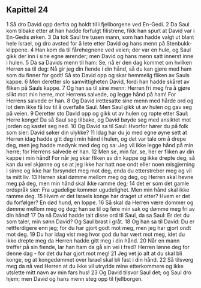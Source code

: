 ## Kapittel 24

1 Så dro David opp derfra og holdt til i fjellborgene ved En-Gedi.
2 Da Saul kom tilbake etter at han hadde forfulgt filistrene, fikk han spurt at David var i En-Gedis ørken.
3 Da tok Saul tre tusen mann, som han hadde valgt ut blant hele Israel, og dro avsted for å lete etter David og hans menn på Stenbukk-klippene.
4 Han kom da til fårehegnene ved veien; der var en hule, og Saul gikk der inn i sine egne ærender; men David og hans menn satt innerst inne i hulen.
5 Da sa Davids menn til ham: Se, nå er den dag kommet om hvilken Herren sa til deg: Nå gir jeg din fiende i din hånd, så du kan gjøre med ham som du finner for godt! Så sto David opp og skar hemmelig fliken av Sauls kappe.
6 Men deretter slo samvittigheten David, fordi han hadde skåret av fliken på Sauls kappe.
7 Og han sa til sine menn: Herren fri meg fra å gjøre slikt mot min herre, mot Herrens salvede, og legge hånd på ham! For Herrens salvede er han.
8 Og David irettesatte sine menn med hårde ord og lot dem ikke få lov til å overfalle Saul. Men Saul gikk ut av hulen og gav seg på veien.
9 Deretter sto David opp og gikk ut av hulen og ropte etter Saul: Herre konge! Da så Saul seg tilbake, og David bøyde seg med ansiktet mot jorden og kastet seg ned.
10 Og David sa til Saul: Hvorfor hører du på folk som sier: David søker din ulykke?
11 Idag har du jo med egne øyne sett at Herren idag hadde gitt deg i min hånd i hulen, og det var tale om å drepe deg, men jeg hadde medynk med deg og sa: Jeg vil ikke legge hånd på min herre; for Herrens salvede er han.
12 Men se, min far, se, her er fliken av din kappe i min hånd! For når jeg skar fliken av din kappe og ikke drepte deg, så kan du vel skjønne og se at jeg ikke har hatt noe ondt eller noen misgjerning i sinne og ikke har forsyndet meg mot deg, enda du etterstreber meg og vil ta mitt liv.
13 Herren skal dømme mellom meg og deg, og Herren skal hevne meg på deg, men min hånd skal ikke ramme deg;
14 det er som det gamle ordspråk sier: Fra ugudelige kommer ugudelighet. Men min hånd skal ikke ramme deg.
15 Hvem er det Israels konge har draget ut etter? Hvem er det du forfølger? En død hund, en loppe.
16 Så skal da Herren være dommer og dømme mellom meg og deg; han se til og føre min sak og dømme meg fri av din hånd!
17 Da nå David hadde talt disse ord til Saul, da sa Saul: Er det du som taler, min sønn David? Og Saul brast i gråt.
18 Og han sa til David: Du er rettferdigere enn jeg; for du har gjort godt mot meg, men jeg har gjort ondt mot deg.
19 Du har idag vist meg hvor god du har vært mot meg, idet du ikke drepte meg da Herren hadde gitt meg i din hånd.
20 Når en mann treffer på sin fiende, lar han ham da gå sin vei i fred? Herren lønne deg for denne dag - for det du har gjort mot meg!
21 Jeg vet jo alt at du skal bli konge, og at kongedømmet over Israel skal bli fast i din hånd.
22 Så tilsverg meg da nå ved Herren at du ikke vil utrydde mine etterkommere og ikke utslette mitt navn av min fars hus!
23 Og David tilsvor Saul det; og Saul dro hjem; men David og hans menn steg opp til fjellborgen.
